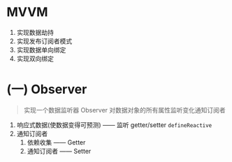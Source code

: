 # MVVM
1. 实现数据劫持
2. 实现发布订阅者模式
3. 实现数据单向绑定
4. 实现双向绑定

# (一) Observer
> 实现一个数据监听器 Observer 对数据对象的所有属性监听变化通知订阅者
1. 响应式数据(使数据变得可预测) —— 监听 getter/setter `defineReactive`
2. 通知订阅者
   1. 依赖收集 —— Getter
   2. 通知订阅者 —— Setter
